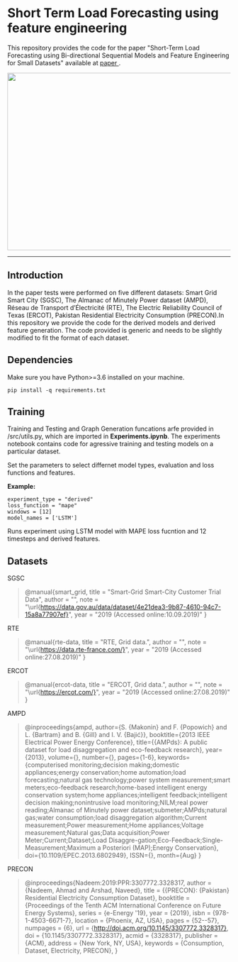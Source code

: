 # Short Term Load Forecasting using feature engineering 

This repository provides the code for the paper "Short-Term Load Forecasting using Bi-directional Sequential Models and Feature Engineering for Small Datasets" available at <a href=
https://arxiv.org/pdf/2011.14137v1.pdf> paper </a>.

<img src="https://github.com/manastahir/Short-Term-Load-Forecasting/blob/master/alt/Architechure.png" width="800" height="400">

<hr/>

## Introduction 
In the paper tests were performed on five different datasets: Smart Grid Smart City (SGSC), The Almanac of Minutely Power dataset (AMPD), Réseau de Transport d’Électricité (RTE),
The Electric Reliability Council of Texas (ERCOT), Pakistan Residential Electricity Consumption (PRECON).In this repository we provide the code for the derived models and 
derived feature generation. The code provided is generic and needs to be slightly modified to fit the format of each dataset.  

## Dependencies
Make sure you have Python>=3.6 installed on your machine.
```shell
pip install -q requirements.txt
```
## Training
Training and Testing and Graph Generation funcations arfe provided in /src/utils.py, which are imported in <b>Experiments.ipynb</b>. The experiments notebook contains code for 
agressive training and testing models on a particular dataset.

Set the parameters to select differnet model types, evaluation and loss functions and features. 

<b>Example:</b> 

```shell
experiment_type = "derived"
loss_function = "mape"
windows = [12]
model_names = ['LSTM']
```
Runs experiment using LSTM model with MAPE loss fucntion and 12 timesteps and derived features.

## Datasets

SGSC
>@manual{smart_grid,
    title  = "Smart-Grid Smart-City Customer Trial Data",
    author = "",
    note   = "\url{https://data.gov.au/data/dataset/4e21dea3-9b87-4610-94c7-15a8a77907ef}",
    year   = "2019 (Accessed online:10.09.2019)"
}

RTE
>@manual{rte-data,
    title  = "RTE, Grid data.",
    author = "",
    note   = "\url{https://data.rte-france.com/}",
    year   = "2019 (Accessed online:27.08.2019)"
}

ERCOT
>@manual{ercot-data,
    title  = "ERCOT, Grid data.",
    author = "",
    note   = "\url{https://ercot.com/}",
    year   = "2019 (Accessed online:27.08.2019)"
} 

AMPD
>@inproceedings{ampd,
    author={S. {Makonin} and F. {Popowich} and L. {Bartram} and B. {Gill} and I. V. {Bajić}},
    booktitle={2013 IEEE Electrical Power Energy Conference},
    title={{AMPds}: A public dataset for load disaggregation and eco-feedback research},
    year={2013},
    volume={},
    number={},
    pages={1-6},
    keywords={computerised monitoring;decision making;domestic appliances;energy conservation;home automation;load forecasting;natural gas technology;power system measurement;smart meters;eco-feedback research;home-based intelligent energy conservation system;home appliances;intelligent feedback;intelligent decision making;nonintrusive load monitoring;NILM;real power reading;Almanac of Minutely power dataset;submeter;AMPds;natural gas;water consumption;load disaggregation algorithm;Current measurement;Power measurement;Home appliances;Voltage measurement;Natural gas;Data acquisition;Power Meter;Current;Dataset;Load Disaggre-gation;Eco-Feedback;Single-Measurement;Maximum a Posteriori (MAP);Energy Conservation},
    doi={10.1109/EPEC.2013.6802949},
    ISSN={},
    month={Aug}
}

PRECON
>@inproceedings{Nadeem:2019:PPR:3307772.3328317,
    author = {Nadeem, Ahmad and Arshad, Naveed},
    title = {{PRECON}: {Pakistan} Residential Electricity Consumption Dataset},
    booktitle = {Proceedings of the Tenth ACM International Conference on Future Energy Systems},
    series = {e-Energy '19},
    year = {2019},
    isbn = {978-1-4503-6671-7},
    location = {Phoenix, AZ, USA},
    pages = {52--57},
    numpages = {6},
    url = {http://doi.acm.org/10.1145/3307772.3328317},
    doi = {10.1145/3307772.3328317},
    acmid = {3328317},
    publisher = {ACM},
    address = {New York, NY, USA},
    keywords = {Consumption, Dataset, Electricity, PRECON},
}


